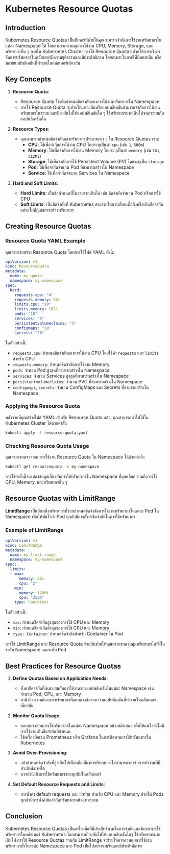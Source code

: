 # Kubernetes Resource Quotas

## Introduction
Kubernetes Resource Quotas เป็นฟีเจอร์ที่ช่วยให้คุณสามารถจำกัดการใช้งานทรัพยากรในแต่ละ Namespace ได้ โดยสามารถควบคุมการใช้งาน CPU, Memory, Storage, และทรัพยากรอื่น ๆ ภายใน Kubernetes Cluster การใช้ Resource Quotas ช่วยให้การบริหารจัดการทรัพยากรในคลัสเตอร์มีความยุติธรรมและมีประสิทธิภาพ โดยเฉพาะในกรณีที่มีหลายทีม หรือหลายแอปพลิเคชันที่ทำงานในคลัสเตอร์เดียวกัน

## Key Concepts

1. **Resource Quota**:
   - Resource Quota ใช้เพื่อกำหนดขีดจำกัดของการใช้งานทรัพยากรใน Namespace
   - การใช้ Resource Quota จะช่วยให้แต่ละทีมหรือแอปพลิเคชันสามารถจำกัดการใช้งานทรัพยากรในระบบ และป้องกันไม่ให้แอปพลิเคชันใด ๆ ใช้ทรัพยากรมากเกินไปจนกระทบกับแอปพลิเคชันอื่น

2. **Resource Types**:
   - คุณสามารถกำหนดขีดจำกัดของทรัพยากรประเภทต่าง ๆ ใน Resource Quotas เช่น:
     - **CPU**: ใช้เพื่อจำกัดการใช้งาน CPU โดยระบุเป็นค่า `cpu` (เช่น `1`, `500m`)
     - **Memory**: ใช้เพื่อจำกัดการใช้งาน Memory โดยระบุเป็นค่า `memory` (เช่น `1Gi`, `512Mi`)
     - **Storage**: ใช้เพื่อจำกัดการใช้ Persistent Volume (PV) โดยระบุเป็น `storage`
     - **Pod**: ใช้เพื่อจำกัดจำนวน Pod ที่สามารถสร้างใน Namespace
     - **Service**: ใช้เพื่อจำกัดจำนวน Services ใน Namespace

3. **Hard and Soft Limits**:
   - **Hard Limits**: เป็นข้อกำหนดที่ไม่สามารถเกินได้ เช่น ขีดจำกัดจำนวน Pod หรือการใช้ CPU
   - **Soft Limits**: เป็นขีดจำกัดที่ Kubernetes สามารถให้การเตือนเมื่อถึงหรือเกินขีดจำกัด แต่จะไม่ปฏิเสธการสร้างทรัพยากร

## Creating Resource Quotas

### Resource Quota YAML Example

คุณสามารถสร้าง Resource Quota โดยการใช้ไฟล์ YAML ดังนี้:

```yaml
apiVersion: v1
kind: ResourceQuota
metadata:
  name: my-quota
  namespace: my-namespace
spec:
  hard:
    requests.cpu: "4"
    requests.memory: 8Gi
    limits.cpu: "10"
    limits.memory: 16Gi
    pods: "10"
    services: "5"
    persistentvolumeclaims: "5"
    configmaps: "10"
    secrets: "20"
```

ในตัวอย่างนี้:
- `requests.cpu`: กำหนดขีดจำกัดของการใช้งาน CPU โดยใช้ค่า `requests` และ `limits` สำหรับ CPU
- `requests.memory`: กำหนดขีดจำกัดการใช้งาน Memory
- `pods`: จำนวน Pod สูงสุดที่สามารถสร้างใน Namespace
- `services`: จำนวน Services สูงสุดที่สามารถสร้างใน Namespace
- `persistentvolumeclaims`: จำนวน PVC ที่สามารถสร้างใน Namespace
- `configmaps`, `secrets`: จำนวน ConfigMaps และ Secrets ที่สามารถสร้างใน Namespace

### Applying the Resource Quota

หลังจากที่คุณสร้างไฟล์ YAML สำหรับ Resource Quota แล้ว, คุณสามารถนำไปใช้ใน Kubernetes Cluster ได้ด้วยคำสั่ง:

```bash
kubectl apply -f resource-quota.yaml
```

### Checking Resource Quota Usage

คุณสามารถตรวจสอบการใช้งาน Resource Quota ใน Namespace ได้ด้วยคำสั่ง:

```bash
kubectl get resourcequota -n my-namespace
```

การใช้คำสั่งนี้จะแสดงข้อมูลเกี่ยวกับการใช้ทรัพยากรใน Namespace ที่คุณเลือก รวมถึงการใช้ CPU, Memory, และทรัพยากรอื่น ๆ

## Resource Quotas with LimitRange

**LimitRange** เป็นอีกหนึ่งทรัพยากรที่ช่วยกำหนดขีดจำกัดการใช้งานทรัพยากรในแต่ละ Pod ใน Namespace เพื่อให้มั่นใจว่า Pod ทุกตัวมีการตั้งค่าขีดจำกัดในการใช้ทรัพยากร

### Example of LimitRange

```yaml
apiVersion: v1
kind: LimitRange
metadata:
  name: my-limit-range
  namespace: my-namespace
spec:
  limits:
  - max:
      memory: 2Gi
      cpu: "2"
    min:
      memory: 128Mi
      cpu: "250m"
    type: Container
```

ในตัวอย่างนี้:
- `max`: กำหนดขีดจำกัดสูงสุดของการใช้ CPU และ Memory
- `min`: กำหนดขีดจำกัดต่ำสุดของการใช้ CPU และ Memory
- `type: Container`: กำหนดขีดจำกัดสำหรับ Container ใน Pod

การใช้ LimitRange และ Resource Quota ร่วมกันช่วยให้คุณสามารถควบคุมทรัพยากรได้ทั้งในระดับ Namespace และระดับ Pod

## Best Practices for Resource Quotas

1. **Define Quotas Based on Application Needs**:
   - ตั้งค่าขีดจำกัดที่เหมาะสมกับการใช้งานของแอปพลิเคชันในแต่ละ Namespace เช่น จำนวน Pod, CPU, และ Memory
   - คำนึงถึงความต้องการทรัพยากรที่แตกต่างกันระหว่างแอปพลิเคชันที่ทำงานในคลัสเตอร์เดียวกัน

2. **Monitor Quota Usage**:
   - คอยตรวจสอบการใช้ทรัพยากรในแต่ละ Namespace อย่างสม่ำเสมอ เพื่อให้แน่ใจว่าไม่มีการใช้งานเกินขีดจำกัดที่กำหนด
   - ใช้เครื่องมือเช่น Prometheus หรือ Grafana ในการติดตามการใช้ทรัพยากรใน Kubernetes

3. **Avoid Over-Provisioning**:
   - อย่ากำหนดขีดจำกัดที่สูงเกินไปเพื่อหลีกเลี่ยงการที่ระบบจะไม่สามารถรองรับการทำงานที่มีประสิทธิภาพได้
   - ควรคำนึงถึงการใช้ทรัพยากรของทุกทีมในคลัสเตอร์

4. **Set Default Resource Requests and Limits**:
   - การตั้งค่า default requests และ limits สำหรับ CPU และ Memory ช่วยให้ Pods ทุกตัวมีการตั้งค่าขีดจำกัดทรัพยากรอย่างเหมาะสม

## Conclusion

Kubernetes Resource Quotas เป็นเครื่องมือที่มีประสิทธิภาพในการจำกัดและจัดการการใช้ทรัพยากรในคลัสเตอร์ Kubernetes โดยสามารถป้องกันไม่ให้แอปพลิเคชันใดๆ ใช้ทรัพยากรมากเกินไป การใช้ Resource Quotas ร่วมกับ LimitRange จะช่วยให้การควบคุมการใช้งานทรัพยากรทั้งในระดับ Namespace และ Pod เป็นไปอย่างราบรื่นและมีประสิทธิภาพ